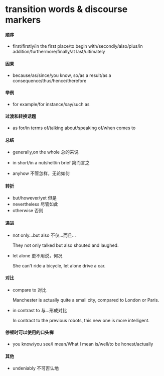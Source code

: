 # transition words & discourse markers 

#### 顺序
* first/firstly/in the first place/to begin with/secondly/also/plus/in addition/furthermore/finally/at last/ultimately

#### 因果

* because/as/since/you know, so/as a result/as a consequence/thus/hence/therefore

#### 举例

* for example/for instance/say/such as

#### 过渡和转换话题

* as for/in terms of/talking about/speaking of/when comes to 

#### 总结

* generally,on the whole 总的来说

* in short/in a nutshell/in brief 简而言之

* anyhow 不管怎样，无论如何

#### 转折
* but/however/yet 但是
* nevertheless 尽管如此
* otherwise 否则

#### 递进

* not only...but also 不仅...而且...

  They not only talked but also shouted and laughed.

* let alone 更不用说，何况

  She can't ride a bicycle, let alone drive a car.

#### 对比

* compare to 对比

  Manchester is actually quite a small city, compared to London or Paris.

* in contrast to 与...形成对比

  In contract to the previous robots, this new one is more intelligent.

#### 停顿时可以使用的口头禅

* you know/you see/I mean/What I mean is/well/to be honest/actually

#### 其他
* undeniably 不可否认地

